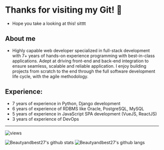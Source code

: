 # Thanks for visiting my Git! 👋

- Hope you take a looking at this! sitttt 

## About me
* Highly capable web developer specialized in full-stack development with 7+ years of
hands-on experience programming with best-in-class applications.
Adept at driving front-end and back-end integration to ensure seamless, scalable and
reliable application. I enjoy building projects from scratch to the end through the full
software development life cycle, with the agile methodology.

## Experience:
+ 7 years of experience in Python, Django development
+ 6 years of experience of RDBMS like Oracle, PostgreSQL, MySQL
+ 5 years of experience in JavaScript SPA development (VueJS, ReactJS)
+ 3 years of experience of DevOps

-------------------------------------------------------------------------------------------------------

![views](https://enbxcd98jgzi9ya.m.pipedream.net/)

![Beautyandbest27's github stats](https://github-readme-stats.vercel.app/api?username=holtwick&count_private=true&show_icons=true&custom_title=GitHub%20Stats&theme=radical&hide_border=true)
![Beautyandbest27's github langs](https://github-readme-stats.vercel.app/api/top-langs/?username=dafixios&layout=compact&hide_border=true&title_color=0366d6&count_private=true&include_all_commits=true&theme=radical)
